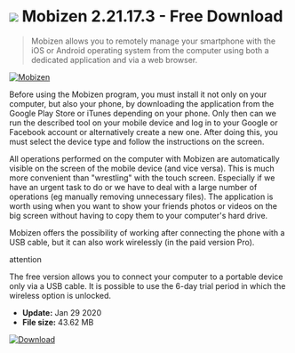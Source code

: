 # ![](https://cdn.softexe.net/static/icon/b/mobizen-9014.png) Mobizen 2.21.17.3 - Free Download

> Mobizen allows you to remotely manage your smartphone with the iOS or Android operating system from the computer using both a dedicated application and via a web browser.

[![Mobizen](https://gallery.dpcdn.pl/imgc/Tools/80768/g_-_420x350_1.5_-_x0079a07d-f839-41b7-be1a-23f2bd9e927f.png)](https://softexe.net/win/hobbies-lifestyle/mobile/mobizen:aRpd.html)

Before using the Mobizen program, you must install it not only on your computer, but also your phone, by downloading the application from the Google Play Store or iTunes depending on your phone. Only then can we run the described tool on your mobile device and log in to your Google or Facebook account or alternatively create a new one. After doing this, you must select the device type and follow the instructions on the screen.
 
 All operations performed on the computer with Mobizen are automatically visible on the screen of the mobile device (and vice versa). This is much more convenient than "wrestling" with the touch screen. Especially if we have an urgent task to do or we have to deal with a large number of operations (eg manually removing unnecessary files). The application is worth using when you want to show your friends photos or videos on the big screen without having to copy them to your computer's hard drive.
 
 Mobizen offers the possibility of working after connecting the phone with a USB cable, but it can also work wirelessly (in the paid version Pro). 
 
 attention
 
 The free version allows you to connect your computer to a portable device only via a USB cable. It is possible to use the 6-day trial period in which the wireless option is unlocked.


- **Update:** Jan 29 2020
- **File size:** 43.62 MB

[![Download](https://cdn.softexe.net/static/img/download.png)](https://softexe.net/win/hobbies-lifestyle/mobile/mobizen:aRpd.html)

